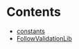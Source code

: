 

# Contents
- [constants](/contracts/modules/libraries/constants)
- [FollowValidationLib](FollowValidationLib.sol/library.FollowValidationLib.md)
